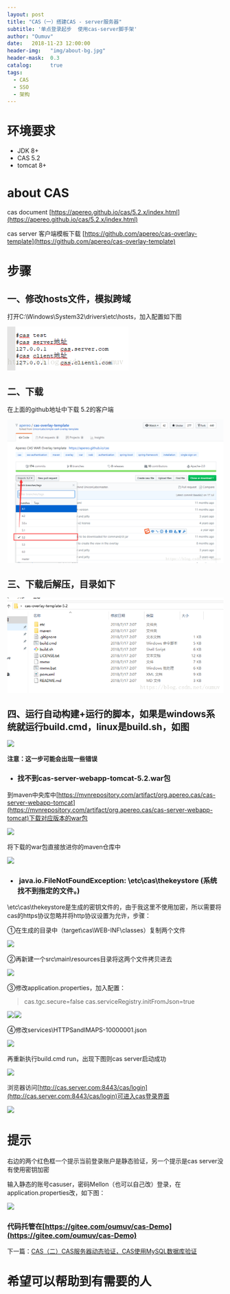```yaml
---
layout: post
title: "CAS（一）搭建CAS - server服务器"
subtitle: '单点登录起步  使用cas-server脚手架'
author: "Oumuv"
date:   2018-11-23 12:00:00
header-img:   "img/about-bg.jpg"
header-mask:  0.3
catalog:      true
tags:
  - CAS
  - SSO
  - 架构
---
```


环境要求
====

*   JDK 8+
*   CAS 5.2
*   tomcat 8+

about CAS
=========

cas document [https://apereo.github.io/cas/5.2.x/index.html](https://apereo.github.io/cas/5.2.x/index.html)

cas server 客户端模板下载 [https://github.com/apereo/cas-overlay-template](https://github.com/apereo/cas-overlay-template)



步骤
==

一、修改hosts文件，模拟跨域
----------------

打开C:\\Windows\\System32\\drivers\\etc\\hosts，加入配置如下图

![](https://raw.githubusercontent.com/Oumuv/oumuv.github.io/master/img/2018/11/23/20181025134545156.png)​

二、下载
----

在上面的github地址中下载 5.2的客户端

![](https://raw.githubusercontent.com/Oumuv/oumuv.github.io/master/img/2018/11/23/20181025133152405.png)​

三、下载后解压，目录如下
------------

![](https://raw.githubusercontent.com/Oumuv/oumuv.github.io/master/img/2018/11/23/20181025133545106.png)​

四、运行自动构建+运行的脚本，如果是windows系统就运行build.cmd，linux是build.sh，如图
---------------------------------------------------------

![](https://img-blog.csdn.net/20181025133853731?watermark/2/text/aHR0cHM6Ly9ibG9nLmNzZG4ubmV0L291bXV2/font/5a6L5L2T/fontsize/400/fill/I0JBQkFCMA==/dissolve/70)​

**注意：这一步可能会出现一些错误**

*   ### 找不到cas-server-webapp-tomcat-5.2.war包


到maven中央库中[https://mvnrepository.com/artifact/org.apereo.cas/cas-server-webapp-tomcat](https://mvnrepository.com/artifact/org.apereo.cas/cas-server-webapp-tomcat)下载对应版本的war包

![](https://img-blog.csdn.net/20181025140153897?watermark/2/text/aHR0cHM6Ly9ibG9nLmNzZG4ubmV0L291bXV2/font/5a6L5L2T/fontsize/400/fill/I0JBQkFCMA==/dissolve/70)​

将下载的war包直接放进你的maven仓库中

![](https://img-blog.csdn.net/20181025140321581?watermark/2/text/aHR0cHM6Ly9ibG9nLmNzZG4ubmV0L291bXV2/font/5a6L5L2T/fontsize/400/fill/I0JBQkFCMA==/dissolve/70)​

*   ###  java.io.FileNotFoundException: \\etc\\cas\\thekeystore (系统找不到指定的文件。)


\\etc\\cas\\thekeystore是生成的密钥文件的，由于我这里不使用加密，所以需要将cas的https协议忽略并将http协议设置为允许，步骤：

①在生成的目录中（target\\cas\\WEB-INF\\classes）复制两个文件

![](https://img-blog.csdn.net/20181025141417221?watermark/2/text/aHR0cHM6Ly9ibG9nLmNzZG4ubmV0L291bXV2/font/5a6L5L2T/fontsize/400/fill/I0JBQkFCMA==/dissolve/70)​

②再新建一个src\\main\\resources目录将这两个文件拷贝进去

![](https://img-blog.csdn.net/20181025142529487?watermark/2/text/aHR0cHM6Ly9ibG9nLmNzZG4ubmV0L291bXV2/font/5a6L5L2T/fontsize/400/fill/I0JBQkFCMA==/dissolve/70)![](data:image/gif;base64,R0lGODlhAQABAPABAP///wAAACH5BAEKAAAALAAAAAABAAEAAAICRAEAOw== "点击并拖拽以移动")​

③修改application.properties，加入配置：

> cas.tgc.secure=false
> cas.serviceRegistry.initFromJson=true

![](https://img-blog.csdn.net/20181025141801988?watermark/2/text/aHR0cHM6Ly9ibG9nLmNzZG4ubmV0L291bXV2/font/5a6L5L2T/fontsize/400/fill/I0JBQkFCMA==/dissolve/70)![](data:image/gif;base64,R0lGODlhAQABAPABAP///wAAACH5BAEKAAAALAAAAAABAAEAAAICRAEAOw== "点击并拖拽以移动")​![](https://img-blog.csdn.net/20181025142318287?watermark/2/text/aHR0cHM6Ly9ibG9nLmNzZG4ubmV0L291bXV2/font/5a6L5L2T/fontsize/400/fill/I0JBQkFCMA==/dissolve/70)![](data:image/gif;base64,R0lGODlhAQABAPABAP///wAAACH5BAEKAAAALAAAAAABAAEAAAICRAEAOw== "点击并拖拽以移动")​

④修改services\\HTTPSandIMAPS-10000001.json

![](https://img-blog.csdn.net/20181025142638254?watermark/2/text/aHR0cHM6Ly9ibG9nLmNzZG4ubmV0L291bXV2/font/5a6L5L2T/fontsize/400/fill/I0JBQkFCMA==/dissolve/70)![](data:image/gif;base64,R0lGODlhAQABAPABAP///wAAACH5BAEKAAAALAAAAAABAAEAAAICRAEAOw== "点击并拖拽以移动")​

再重新执行build.cmd run，出现下图则cas server启动成功

![](https://img-blog.csdn.net/20181025142912852?watermark/2/text/aHR0cHM6Ly9ibG9nLmNzZG4ubmV0L291bXV2/font/5a6L5L2T/fontsize/400/fill/I0JBQkFCMA==/dissolve/70)![](data:image/gif;base64,R0lGODlhAQABAPABAP///wAAACH5BAEKAAAALAAAAAABAAEAAAICRAEAOw== "点击并拖拽以移动")​

浏览器访问[http://cas.server.com:8443/cas/login](http://cas.server.com:8443/cas/login)可进入cas登录界面

![](https://img-blog.csdn.net/20181025143037901?watermark/2/text/aHR0cHM6Ly9ibG9nLmNzZG4ubmV0L291bXV2/font/5a6L5L2T/fontsize/400/fill/I0JBQkFCMA==/dissolve/70)![](data:image/gif;base64,R0lGODlhAQABAPABAP///wAAACH5BAEKAAAALAAAAAABAAEAAAICRAEAOw== "点击并拖拽以移动")​

提示
==

右边的两个红色框一个提示当前登录账户是静态验证，另一个提示是cas server没有使用密钥加密

输入静态的账号casuser，密码Mellon（也可以自己改）登录，在application.properties改，如下图：

![](https://img-blog.csdn.net/20181025143741489?watermark/2/text/aHR0cHM6Ly9ibG9nLmNzZG4ubmV0L291bXV2/font/5a6L5L2T/fontsize/400/fill/I0JBQkFCMA==/dissolve/70)![](data:image/gif;base64,R0lGODlhAQABAPABAP///wAAACH5BAEKAAAALAAAAAABAAEAAAICRAEAOw== "点击并拖拽以移动")​



### 代码托管在[https://gitee.com/oumuv/cas-Demo](https://gitee.com/oumuv/cas-Demo)



下一篇：[CAS（二）CAS服务器动态验证，CAS使用MySQL数据库验证](https://blog.csdn.net/oumuv/article/details/84306361)



希望可以帮助到有需要的人
============

